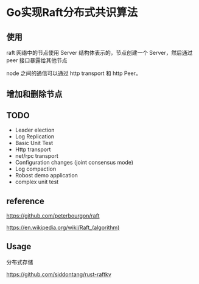 # Go实现Raft分布式共识算法



## 使用

raft 网络中的节点使用 Server 结构体表示的，节点创建一个 Server，然后通过 peer 接口暴露给其他节点

node 之间的通信可以通过 http transport 和 http Peer。



## 增加和删除节点





## TODO

- Leader election
- Log Replication
- Basic Unit Test
- Http transport
- net/rpc transport
- Configuration changes (joint consensus mode)
- Log compaction
- Robost demo application
- complex unit test 



## reference

https://github.com/peterbourgon/raft

https://en.wikipedia.org/wiki/Raft_(algorithm)



## Usage

分布式存储

https://github.com/siddontang/rust-raftkv

